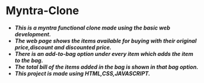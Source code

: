 # Myntra-Clone
* ***This is a myntra functional clone made using the basic web development.***
* ***The web page shows the items available for buying with their original price,discount and discounted price.***
* ***There is an add-to-bag option under every item which adds the item to the bag.***
* ***The total bill of the items added in the bag is shown in that bag option.***
* ***This project is made using HTML,CSS,JAVASCRIPT.***
